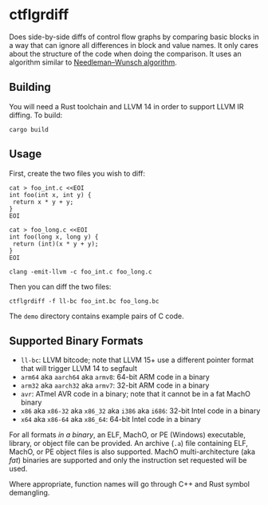 # ctflgrdiff
Does side-by-side diffs of control flow graphs by comparing basic blocks in a
way that can ignore all differences in block and value names. It only cares
about the structure of the code when doing the comparison. It uses an algorithm
similar to [Needleman–Wunsch
algorithm](https://en.wikipedia.org/wiki/Needleman%E2%80%93Wunsch_algorithm).

## Building
You will need a Rust toolchain and LLVM 14 in order to support LLVM IR diffing.
To build:

```
cargo build
```

## Usage
First, create the two files you wish to diff:

```
cat > foo_int.c <<EOI
int foo(int x, int y) {
 return x * y + y;
}
EOI

cat > foo_long.c <<EOI
int foo(long x, long y) {
 return (int)(x * y + y);
}
EOI

clang -emit-llvm -c foo_int.c foo_long.c
```

Then you can diff the two files:

```
ctflgrdiff -f ll-bc foo_int.bc foo_long.bc
```

The `demo` directory contains example pairs of C code.

## Supported Binary Formats

- `ll-bc`: LLVM bitcode; note that LLVM 15+ use a different pointer format that
   will trigger LLVM 14 to segfault
- `arm64` aka `aarch64` aka `armv8`: 64-bit ARM code in a binary
- `arm32` aka `aarch32` aka `armv7`: 32-bit ARM code in a binary
- `avr`: ATmel AVR code in a binary; note that it cannot be in a fat MachO binary
- `x86` aka `x86-32` aka `x86_32` aka `i386` aka `i686`: 32-bit Intel code in a binary
- `x64` aka `x86-64` aka `x86_64`: 64-bit Intel code in a binary

For all formats _in a binary_, an ELF, MachO, or PE (Windows) executable,
library, or object file can be provided. An archive (`.a`) file containing ELF,
MachO, or PE object files is also supported. MachO multi-architecture (aka
_fat_) binaries are supported and only the instruction set requested will be
used.

Where appropriate, function names will go through C++ and Rust symbol
demangling.
